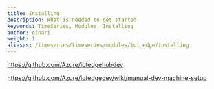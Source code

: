 ```yaml
---
title: Installing
description: What is needed to get started
keywords: TimeSeries, Modules, Installing
author: einari
weight: 1
aliases: /timeseries/timeseries/modules/iot_edge/installing
---
```


https://github.com/Azure/iotedgehubdev

https://github.com/Azure/iotedgedev/wiki/manual-dev-machine-setup
